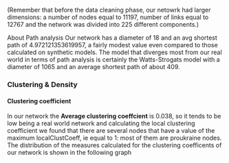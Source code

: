 (Remember that before the data cleaning phase, our netowrk had larger dimensions: a number of nodes equal to 11197, number of links equal to 12767 and the network was divided into 225 different components.)

About Path analysis Our network has a diameter of 18 and an avg shortest path of 4.972121353619957, a fairly modest value even compared to those calculated on synthetic models. The model that diverges most from our real world in terms of path analysis is certainly the Watts-Strogats model with a diameter of 1065 and an average shortest path of about 409.

### Clustering & Density
#### Clustering coefficient
In our network the **Average clustering coeffcient** is 0.038, so it tends to be low being a real world network and calculating the local clustering coefficient we found that there are several nodes that have a value of the maximum localClustCoeff, ie equal to 1: most of them are proukraine nodes. 
The distribution of the measures calculated for the clustering coefficents of our network is shown in the following graph
